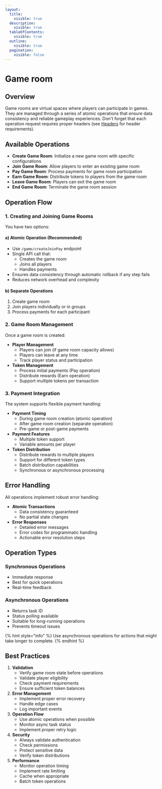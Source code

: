 ```yaml
---
layout:
  title:
    visible: true
  description:
    visible: true
  tableOfContents:
    visible: true
  outline:
    visible: true
  pagination:
    visible: false
---
```


# Game room

## Overview

Game rooms are virtual spaces where players can participate in games. They are managed through a series of atomic operations that ensure data consistency and reliable gameplay experiences. Don't forget that each operation request requires proper headers (see [Headers](../../#base-headers) for header requirements).

## Available Operations

* **Create Game Room**: Initialize a new game room with specific configurations
* **Join Game Room**: Allow players to enter an existing game room
* **Pay Game Room**: Process payments for game room participation
* **Earn Game Room**: Distribute tokens to players from the game room
* **Leave Game Room**: Players can exit the game room
* **End Game Room**: Terminate the game room session

## Operation Flow

### 1. Creating and Joining Game Rooms

You have two options:

#### a) Atomic Operation (Recommended)

* Use `/game/createJoinPay` endpoint
* Single API call that:
  * Creates the game room
  * Joins all players
  * Handles payments
* Ensures data consistency through automatic rollback if any step fails
* Reduces network overhead and complexity

#### b) Separate Operations

1. Create game room
2. Join players individually or in groups
3. Process payments for each participant

### 2. Game Room Management

Once a game room is created:

* **Player Management**
  * Players can join (if game room capacity allows)
  * Players can leave at any time
  * Track player status and participation
* **Token Management**
  * Process initial payments (Pay operation)
  * Distribute rewards (Earn operation)
  * Support multiple tokens per transaction

### 3. Payment Integration

The system supports flexible payment handling:

* **Payment Timing**
  * During game room creation (atomic operation)
  * After game room creation (separate operation)
  * Pre-game or post-game payments
* **Payment Features**
  * Multiple token support
  * Variable amounts per player
* **Token Distribution**
  * Distribute rewards to multiple players
  * Support for different token types
  * Batch distribution capabilities
  * Synchronous or asynchronous processing

## Error Handling

All operations implement robust error handling:

* **Atomic Transactions**
  * Data consistency guaranteed
  * No partial state changes
* **Error Responses**
  * Detailed error messages
  * Error codes for programmatic handling
  * Actionable error resolution steps

## Operation Types

### Synchronous Operations

* Immediate response
* Best for quick operations
* Real-time feedback

### Asynchronous Operations

* Returns task ID
* Status polling available
* Suitable for long-running operations
* Prevents timeout issues

{% hint style="info" %}
Use asynchronous operations for actions that might take longer to complete.
{% endhint %}

## Best Practices

1. **Validation**
   * Verify game room state before operations
   * Validate player eligibility
   * Check payment requirements
   * Ensure sufficient token balances
2. **Error Management**
   * Implement proper error recovery
   * Handle edge cases
   * Log important events
3. **Operation Flow**
   * Use atomic operations when possible
   * Monitor async task status
   * Implement proper retry logic
4. **Security**
   * Always validate authentication
   * Check permissions
   * Protect sensitive data
   * Verify token distributions
5. **Performance**
   * Monitor operation timing
   * Implement rate limiting
   * Cache when appropriate
   * Batch token operations
